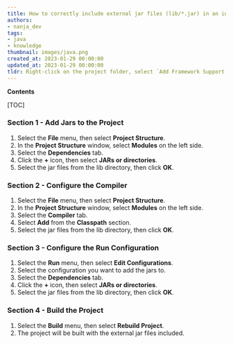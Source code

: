 ```yaml
---
title: How to correctly include external jar files (lib/*.jar) in an intellij idea project
authors:
- nanja_dev
tags:
- java
- knowledge
thumbnail: images/java.png
created_at: 2023-01-29 00:00:00
updated_at: 2023-01-29 00:00:00
tldr: Right-click on the project folder, select `Add Framework Support...`, then select `Global Library` and add the external JARs.
---
```


**Contents**

[TOC]

### Section 1 - Add Jars to the Project
1. Select the **File** menu, then select **Project Structure**.
2. In the **Project Structure** window, select **Modules** on the left side.
3. Select the **Dependencies** tab.
4. Click the **+** icon, then select **JARs or directories**.
5. Select the jar files from the lib directory, then click **OK**.

### Section 2 - Configure the Compiler
1. Select the **File** menu, then select **Project Structure**.
2. In the **Project Structure** window, select **Modules** on the left side.
3. Select the **Compiler** tab.
4. Select **Add** from the **Classpath** section.
5. Select the jar files from the lib directory, then click **OK**.

### Section 3 - Configure the Run Configuration
1. Select the **Run** menu, then select **Edit Configurations**.
2. Select the configuration you want to add the jars to.
3. Select the **Dependencies** tab.
4. Click the **+** icon, then select **JARs or directories**.
5. Select the jar files from the lib directory, then click **OK**.

### Section 4 - Build the Project
1. Select the **Build** menu, then select **Rebuild Project**.
2. The project will be built with the external jar files included.
